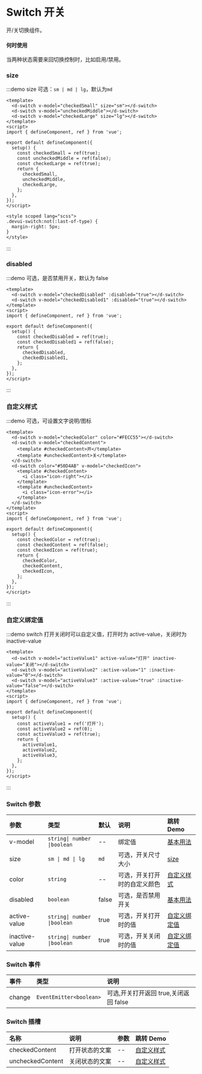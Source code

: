 # Switch 开关

开/关切换组件。

#### 何时使用

当两种状态需要来回切换控制时，比如启用/禁用。

### size

:::demo size 可选：`sm | md | lg`，默认为`md`

```vue
<template>
  <d-switch v-model="checkedSmall" size="sm"></d-switch>
  <d-switch v-model="uncheckedMiddle"></d-switch>
  <d-switch v-model="checkedLarge" size="lg"></d-switch>
</template>
<script>
import { defineComponent, ref } from 'vue';

export default defineComponent({
  setup() {
    const checkedSmall = ref(true);
    const uncheckedMiddle = ref(false);
    const checkedLarge = ref(true);
    return {
      checkedSmall,
      uncheckedMiddle,
      checkedLarge,
    };
  },
});
</script>

<style scoped lang="scss">
.devui-switch:not(:last-of-type) {
  margin-right: 5px;
}
</style>
```

:::

### disabled

:::demo 可选，是否禁用开关，默认为 false

```vue
<template>
  <d-switch v-model="checkedDisabled" :disabled="true"></d-switch>
  <d-switch v-model="checkedDisabled1" :disabled="true"></d-switch>
</template>
<script>
import { defineComponent, ref } from 'vue';

export default defineComponent({
  setup() {
    const checkedDisabled = ref(true);
    const checkedDisabled1 = ref(false);
    return {
      checkedDisabled,
      checkedDisabled1,
    };
  },
});
</script>
```

:::

### 自定义样式

:::demo 可选，可设置文字说明/图标

```vue
<template>
  <d-switch v-model="checkedColor" color="#FECC55"></d-switch>
  <d-switch v-model="checkedContent">
    <template #checkedContent>开</template>
    <template #uncheckedContent>关</template>
  </d-switch>
  <d-switch color="#50D4AB" v-model="checkedIcon">
    <template #checkedContent>
      <i class="icon-right"></i>
    </template>
    <template #uncheckedContent>
      <i class="icon-error"></i>
    </template>
  </d-switch>
</template>
<script>
import { defineComponent, ref } from 'vue';

export default defineComponent({
  setup() {
    const checkedColor = ref(true);
    const checkedContent = ref(false);
    const checkedIcon = ref(true);
    return {
      checkedColor,
      checkedContent,
      checkedIcon,
    };
  },
});
</script>
```

:::

### 自定义绑定值

:::demo switch 打开关闭时可以自定义值，打开时为 active-value，关闭时为 inactive-value

```vue
<template>
  <d-switch v-model="activeValue1" active-value="打开" inactive-value="关闭"></d-switch>
  <d-switch v-model="activeValue2" :active-value="1" :inactive-value="0"></d-switch>
  <d-switch v-model="activeValue3" :active-value="true" :inactive-value="false"></d-switch>
</template>
<script>
import { defineComponent, ref } from 'vue';

export default defineComponent({
  setup() {
    const activeValue1 = ref('打开');
    const activeValue2 = ref(0);
    const activeValue3 = ref(true);
    return {
      activeValue1,
      activeValue2,
      activeValue3,
    };
  },
});
</script>
```

:::

### Switch 参数

| 参数           | 类型                        | 默认  | 说明                         | 跳转 Demo                     |
| :------------- | :-------------------------- | :---- | :--------------------------- | :---------------------------- |
| v-model        | `string\| number \|boolean` | --    | 绑定值                       | [基本用法](#size)             |
| size           | `sm \| md \| lg`            | `md`  | 可选，开关尺寸大小           | [size](#size)                 |
| color          | `string`                    | --    | 可选，开关打开时的自定义颜色 | [自定义样式](#自定义样式)     |
| disabled       | `boolean`                   | false | 可选，是否禁用开关           | [基本用法](#size)             |
| active-value   | `string\| number \|boolean` | true  | 可选，开关打开时的值         | [自定义绑定值](#自定义绑定值) |
| inactive-value | `string\| number \|boolean` | true  | 可选，开关关闭时的值         | [自定义绑定值](#自定义绑定值) |

### Switch 事件

| 事件   | 类型                    | 说明                                  |
| :----- | :---------------------- | :------------------------------------ |
| change | `EventEmitter<boolean>` | 可选,开关打开返回 true,关闭返回 false |

### Switch 插槽

| 名称             | 说明           | 参数 | 跳转 Demo                 |
| :--------------- | :------------- | :--- | :------------------------ |
| checkedContent   | 打开状态的文案 | --   | [自定义样式](#自定义样式) |
| uncheckedContent | 关闭状态的文案 | --   | [自定义样式](#自定义样式) |
